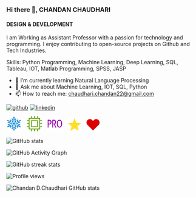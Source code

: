### Hi there 👋, CHANDAN CHAUDHARI
#### DESIGN & DEVELOPMENT 
I am Working as Assistant Professor with a passion for technology and programming. I enjoy contributing to open-source projects on Github and Tech Industries. 

Skills: Python Programming, Machine Learning, Deep Learning, SQL, Tableau, IOT, Matlab Programming, SPSS, JASP

- 🌱 I’m currently learning Natural Language Processing  
- 💬 Ask me about Machine Learning, IOT, SQL, Python  
- 📫 How to reach me: chaudhari.chandan22@gmail.com 


[<img src='https://cdn.jsdelivr.net/npm/simple-icons@3.0.1/icons/github.svg' alt='github' height='40'>](https://github.com/chandanc5525)  [<img src='https://cdn.jsdelivr.net/npm/simple-icons@3.0.1/icons/linkedin.svg' alt='linkedin' height='40'>](https://www.linkedin.com/in/https://www.linkedin.com/in/chandan-chaudhari-7460215a//)  

<a href='https://archiveprogram.github.com/'><img src='https://raw.githubusercontent.com/acervenky/animated-github-badges/master/assets/acbadge.gif' width='40' height='40'></a> <a href='https://docs.github.com/en/developers'><img src='https://raw.githubusercontent.com/acervenky/animated-github-badges/master/assets/devbadge.gif' width='40' height='40'></a> <a href='https://github.com/pricing'><img src='https://raw.githubusercontent.com/acervenky/animated-github-badges/master/assets/pro.gif' width='40' height='40'></a> <a href='https://stars.github.com/'><img src='https://raw.githubusercontent.com/acervenky/animated-github-badges/master/assets/starbadge.gif' width='35' height='35'></a> <a href='https://docs.github.com/en/github/supporting-the-open-source-community-with-github-sponsors'><img src='https://raw.githubusercontent.com/acervenky/animated-github-badges/master/assets/sponsorbadge.gif' width='35' height='35'></a> 

![GitHub stats](https://github-readme-stats.vercel.app/api?username=chandanc5525&show_icons=true&count_private=true)  

![GitHub Activity Graph](https://activity-graph.herokuapp.com/graph?username=chandanc5525)  

![GitHub streak stats](https://streak-stats.demolab.com/?user=chandanc5525)  

![Profile views](https://gpvc.arturio.dev/chandanc5525)  



![Chandan D.Chaudhari GitHub stats](https://github-readme-stats.vercel.app/api?username=chandanc5525&show_icons=true)
